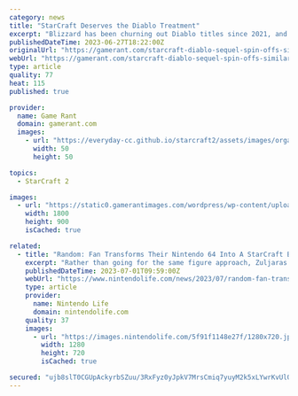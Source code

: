 ```yaml
---
category: news
title: "StarCraft Deserves the Diablo Treatment"
excerpt: "Blizzard has been churning out Diablo titles since 2021, and now it needs to do the same for the critically acclaimed StarCraft franchise. The StarCraft franchise is one of Blizzard's major IPs ..."
publishedDateTime: 2023-06-27T18:22:00Z
originalUrl: "https://gamerant.com/starcraft-diablo-sequel-spin-offs-similar-revival/"
webUrl: "https://gamerant.com/starcraft-diablo-sequel-spin-offs-similar-revival/"
type: article
quality: 77
heat: 115
published: true

provider:
  name: Game Rant
  domain: gamerant.com
  images:
    - url: "https://everyday-cc.github.io/starcraft2/assets/images/organizations/gamerant.com-50x50.jpg"
      width: 50
      height: 50

topics:
  - StarCraft 2

images:
  - url: "https://static0.gamerantimages.com/wordpress/wp-content/uploads/2023/06/starcraft-1.jpg"
    width: 1800
    height: 900
    isCached: true

related:
  - title: "Random: Fan Transforms Their Nintendo 64 Into A StarCraft Battlefield"
    excerpt: "Rather than going for the same figure approach, Zuljaras' latest build is much more practical as they transformed their Nintendo 64 console into a StarCraft 64 battlefield, complete with different terrains,"
    publishedDateTime: 2023-07-01T09:59:00Z
    webUrl: "https://www.nintendolife.com/news/2023/07/random-fan-transforms-their-nintendo-64-into-a-starcraft-battlefield"
    type: article
    provider:
      name: Nintendo Life
      domain: nintendolife.com
    quality: 37
    images:
      - url: "https://images.nintendolife.com/5f91f1148e27f/1280x720.jpg"
        width: 1280
        height: 720
        isCached: true

secured: "ujb8slT0CGUpAckyrbSZuu/3RxFyz0yJpkV7MrsCmiq7yuyM2k5xLYwrKvUlQsKSDZ3+8bpEmP7KsfakNOG5vwyYuRJ7tRlRlUY3fgvmAGS+zHA0VwZtkn8RcmQkSEvHVRp6sJVwroesS86yg/ojdvFtcWukvJTMlFY23qkXlggDk+QeVL8VFiebE+jHrmVriwPzcoJrpwAUE/OtV7GO0GCXRKcvbgU+bIJdiSl99bu+sdqVP/bz+FWbruIgaVT55hRYzROprl+WkpttprWBWuIySsBau3bLTx5YV3lu5mSUMOHofdk6KAqasstcyRNaKB7AiPMyVsHdEXKcYLcWfqkNvpyZuA7JOwnWno4MqxY=;iNdHCLpRni5D8ErzxDPDug=="
---
```


